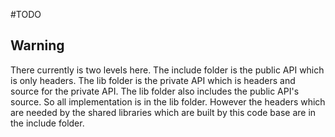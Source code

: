 #TODO

## Warning
There currently is two levels here. The include folder is the public API which is only headers. The lib folder is the private API which is headers and source for the private API. The lib folder also includes the public API's source. So all implementation is in the lib folder. However the headers which are needed by the shared libraries which are built by this code base are in the include folder.